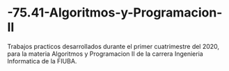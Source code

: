 # -75.41-Algoritmos-y-Programacion-II

Trabajos practicos desarrollados durante el primer cuatrimestre del 2020, para la materia Algoritmos y Programacion II de la carrera Ingenieria Informatica de la FIUBA.
